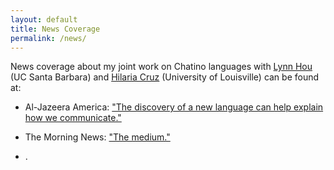 ```yaml
---
layout: default
title: News Coverage
permalink: /news/
---
```


News coverage about my joint work on Chatino languages with [Lynn Hou](https://sites.google.com/view/linasigns/home?authuser=0) (UC Santa Barbara) and [Hilaria Cruz](https://louisville.edu/humanities/images/faculty/hilaria-cruz/view) (University of Louisville) can be found at:

*  Al-Jazeera America: ["The discovery of a new language can help explain how we communicate."](http://america.aljazeera.com/articles/2014/4/17/inventing-a-language.html)

*  The Morning News: ["The medium."](https://themorningnews.org/article/the-medium)

* .
